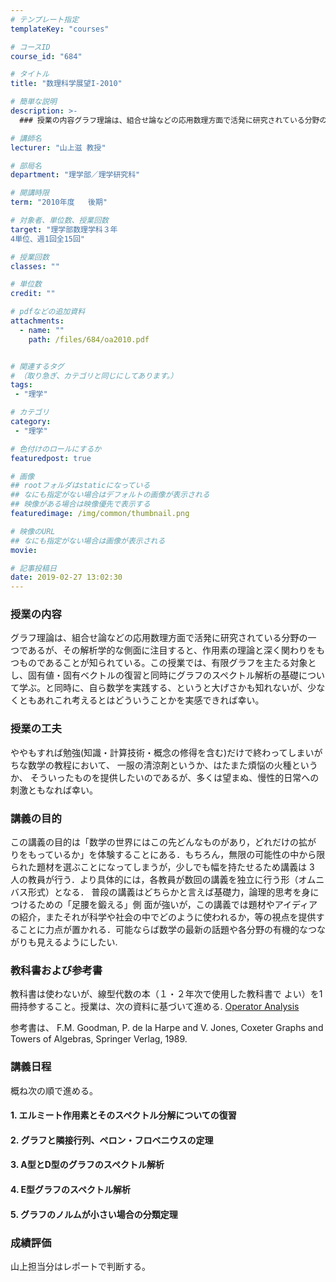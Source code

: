 ```yaml
---
# テンプレート指定
templateKey: "courses"

# コースID
course_id: "684"

# タイトル
title: "数理科学展望I-2010"

# 簡単な説明
description: >-
  ### 授業の内容グラフ理論は、組合せ論などの応用数理方面で活発に研究されている分野の一つであるが、その解析学的な側面に注目すると、作用素の理論と深く関わりをもつものであることが知られている。この...

# 講師名
lecturer: "山上滋 教授"

# 部局名
department: "理学部／理学研究科"

# 開講時限
term: "2010年度	後期"

# 対象者、単位数、授業回数
target: "理学部数理学科３年
4単位、週1回全15回"

# 授業回数
classes: ""

# 単位数
credit: ""

# pdfなどの追加資料
attachments: 
  - name: "" 
    path: /files/684/oa2010.pdf


# 関連するタグ
# （取り急ぎ、カテゴリと同じにしてあります。）
tags:
 - "理学"

# カテゴリ
category:
 - "理学"

# 色付けのロールにするか
featuredpost: true

# 画像
## rootフォルダはstaticになっている
## なにも指定がない場合はデフォルトの画像が表示される
## 映像がある場合は映像優先で表示する
featuredimage: /img/common/thumbnail.png

# 映像のURL
## なにも指定がない場合は画像が表示される
movie: 

# 記事投稿日
date: 2019-02-27 13:02:30
---
```



### 授業の内容
グラフ理論は、組合せ論などの応用数理方面で活発に研究されている分野の一
つであるが、その解析学的な側面に注目すると、作用素の理論と深く関わりをもつものであることが知られている。この授業では、有限グラフを主たる対象とし、固有値・固有ベクトルの復習と同時にグラフのスペクトル解析の基礎について学ぶ。と同時に、自ら数学を実践する、というと大げさかも知れないが、少なくともあれこれ考えるとはどういうことかを実感できれば幸い。


### 授業の工夫
ややもすれば勉強(知識・計算技術・概念の修得を含む)だけで終わってしまいがちな数学の教程において、
一服の清涼剤というか、はたまた煩悩の火種というか、
そういったものを提供したいのであるが、多くは望まぬ、慢性的日常への刺激ともなれば幸い。





### 講義の目的
この講義の目的は「数学の世界にはこの先どんなものがあり，どれだけの拡が
りをもっているか」を体験することにある．もちろん，無限の可能性の中から限られた題材を選ぶことになってしまうが，少しでも幅を持たせるため講義は 3 人の教員が行う．より具体的には，各教員が数回の講義を独立に行う形（オムニバス形式）となる．
普段の講義はどちらかと言えば基礎力，論理的思考を身につけるための「足腰を鍛える」側
面が強いが，この講義では題材やアイディアの紹介，またそれが科学や社会の中でどのように使われるか，等の視点を提供することに力点が置かれる．可能ならば数学の最新の話題や各分野の有機的なつながりも見えるようにしたい.
### 教科書および参考書
教科書は使わないが、線型代数の本（１・２年次で使用した教科書で
よい）を1冊持参すること。授業は、次の資料に基づいて進める.
[Operator Analysis](/files/684/oa2010.pdf) 

参考書は、
F.M. Goodman, P. de la Harpe and V. Jones, Coxeter Graphs and Towers of Algebras,
Springer Verlag, 1989.



### 講義日程
概ね次の順で進める。
#### 1. エルミート作用素とそのスペクトル分解についての復習
#### 2. グラフと隣接行列、ペロン・フロベニウスの定理
#### 3. A型とD型のグラフのスペクトル解析
#### 4. E型グラフのスペクトル解析
#### 5. グラフのノルムが小さい場合の分類定理








### 成績評価

山上担当分はレポートで判断する。



